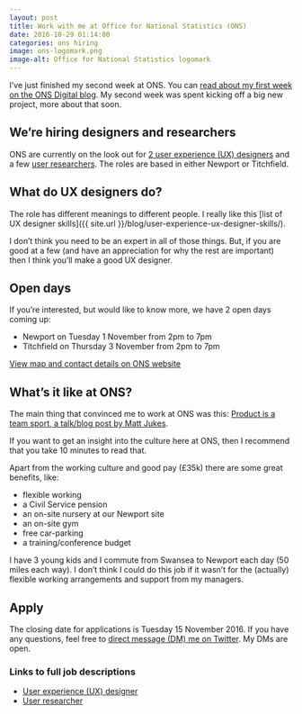 ```yaml
---
layout: post  
title: Work with me at Office for National Statistics (ONS)
date: 2016-10-29 01:14:00  
categories: ons hiring
image: ons-logomark.png
image-alt: Office for National Statistics logomark
---
```


I’ve just finished my second week at ONS. You can [read about my first week on the ONS Digital blog](https://blog.ons.digital/2016/10/21/my-first-week/). My second week was spent kicking off a big new project, more about that soon.

## We’re hiring designers and researchers

ONS are currently on the look out for [2 user experience (UX) designers](https://www.civilservicejobs.service.gov.uk/csr/jobs.cgi?jcode=1512692) and a few [user researchers](https://www.civilservicejobs.service.gov.uk/csr/jobs.cgi?jcode=1512654). The roles are based in either Newport or Titchfield.

## What do UX designers do?
The role has different meanings to different people. I really like this [list of UX designer skills]({{ site.url }}/blog/user-experience-ux-designer-skills/).

I don’t think you need to be an expert in all of those things. But, if you are good at a few (and have an appreciation for why the rest are important) then I think you’ll make a good UX designer.

## Open days

If you’re interested, but would like to know more, we have 2 open days coming up:

- Newport on Tuesday 1 November from 2pm to 7pm
- Titchfield on Thursday 3 November from 2pm to 7pm

[View map and contact details on ONS website](https://www.ons.gov.uk/aboutus/contactus/officelocations)

## What’s it like at ONS?

The main thing that convinced me to work at ONS was this: [Product is a team sport, a talk/blog post by Matt Jukes](https://productforthepeople.xyz/product-is-a-team-sport-c50d234745e#.uk86uylv5).

If you want to get an insight into the culture here at ONS, then I recommend that you take 10 minutes to read that.

Apart from the working culture and good pay (£35k) there are some great benefits, like:

- flexible working
- a Civil Service pension
- an on-site nursery at our Newport site
- an on-site gym
- free car-parking
- a training/conference budget

I have 3 young kids and I commute from Swansea to Newport each day (50 miles each way). I don’t think I could do this job if it wasn’t for the (actually) flexible working arrangements and support from my managers.

## Apply
The closing date for applications is Tuesday 15 November 2016. If you have any questions, feel free to [direct message (DM) me on Twitter](https://twitter.com/benjystanton). My DMs are open.

### Links to full job descriptions

- [User experience (UX) designer](https://www.civilservicejobs.service.gov.uk/csr/jobs.cgi?jcode=1512692)
- [User researcher](https://www.civilservicejobs.service.gov.uk/csr/jobs.cgi?jcode=1512654)
